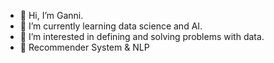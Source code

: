 - 👋 Hi, I’m Ganni.
- 🌱 I’m currently learning data science and AI.
- 👀 I’m interested in defining and solving problems with data.
- 💞️ Recommender System & NLP

<!---
- 💞️ I’m looking to collaborate on ...
- 📫 How to reach me ...


koolganni/koolganni is a ✨ special ✨ repository because its `README.md` (this file) appears on your GitHub profile.
You can click the Preview link to take a look at your changes.
--->

